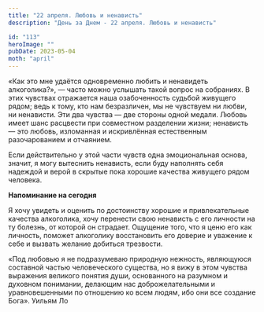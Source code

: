 ```yaml
---
title: "22 апреля. Любовь и ненависть"
description: "День за Днем - 22 апреля. Любовь и ненависть"

id: "113"
heroImage: ""
pubDate: 2023-05-04
moth: "april"
---
```


«Как это мне удаётся одновременно любить и ненавидеть алкоголика?», — часто
можно услышать такой вопрос на собраниях. В этих чувствах отражается наша
озабоченность судьбой живущего рядом; ведь к тому, кто нам безразличен, мы не
чувствуем ни любви, ни ненависти. Эти два чувства — две стороны одной медали.
Любовь имеет шанс расцвести при совместном разделении жизни; ненависть — это
любовь, изломанная и искривлённая естественным разочарованием и отчаянием.

Если действительно у этой части чувств одна эмоциональная основа, значит, я
могу вытеснить ненависть, если буду наполнять себя надеждой и верой в скрытые
пока хорошие качества живущего рядом человека.

**Напоминание на сегодня**

Я хочу увидеть и оценить по достоинству хорошие и привлекательные качества
алкоголика, хочу перенести свою ненависть с его личности на ту болезнь, от
которой он страдает. Ощущение того, что я ценю его как личность, поможет
алкоголику восстановить его доверие и уважение к себе и вызвать желание
добиться трезвости.

«Под любовью я не подразумеваю природную нежность, являющуюся составной частью
человеческого существа, но я вижу в этом чувства выражения великого понятия
души, основанного на разумном и духовном понимании, делающим нас
доброжелательными и уравновешенными по отношению ко всем людям, ибо они все
создание Бога». Уильям Ло
